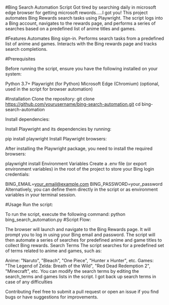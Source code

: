 #Bing Search Automation Script
Got tired by searching daily in microsoft edge browser for getting microsoft rewords.....I got you!
This project automates Bing Rewards search tasks using Playwright. The script logs into a Bing account, navigates to the rewards page, and performs a series of searches based on a predefined list of anime titles and games.

#Features
Automates Bing sign-in.
Performs search tasks from a predefined list of anime and games.
Interacts with the Bing rewards page and tracks search completions.

#Prerequisites

Before running the script, ensure you have the following installed on your system:

Python 3.7+
Playwright (for Python)
Microsoft Edge (Chromium) (optional, used in the script for browser automation)

#Installation
Clone the repository:
git clone https://github.com/yourusername/bing-search-automation.git
cd bing-search-automation

Install dependencies:

Install Playwright and its dependencies by running:

pip install playwright
Install Playwright browsers:

After installing the Playwright package, you need to install the required browsers:

playwright install
Environment Variables
Create a .env file (or export environment variables) in the root of the project to store your Bing login credentials:

BING_EMAIL=your_email@example.com
BING_PASSWORD=your_password
Alternatively, you can define them directly in the script or as environment variables in your terminal session.

#Usage
Run the script:

To run the script, execute the following command:
python bing_search_automation.py
#Script Flow:

The browser will launch and navigate to the Bing Rewards page.
It will prompt you to log in using your Bing email and password.
The script will then automate a series of searches for predefined anime and game titles to collect Bing rewards.
Search Terms
The script searches for a predefined set of terms related to anime and games, such as:

Anime: "Naruto", "Bleach", "One Piece", "Hunter x Hunter", etc.
Games: "The Legend of Zelda: Breath of the Wild", "Red Dead Redemption 2", "Minecraft", etc.
You can modify the search terms by editing the search_terms and games lists in the script.
I got back up search terms in case of any difficulties

Contributing
Feel free to submit a pull request or open an issue if you find bugs or have suggestions for improvements.
